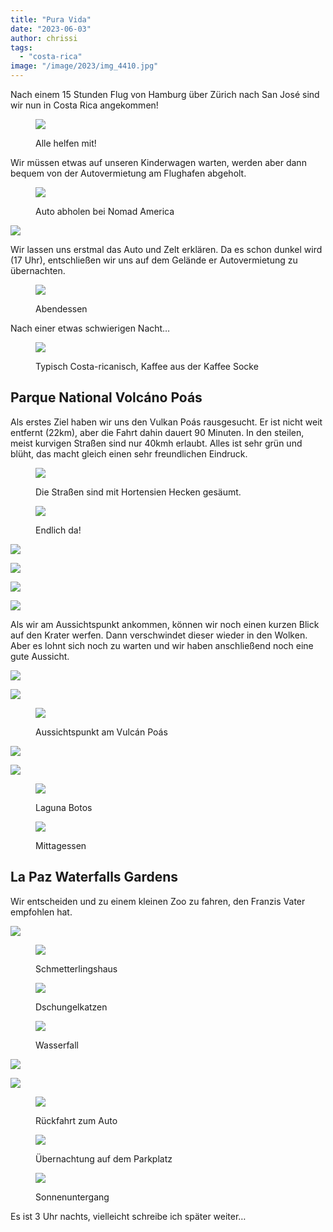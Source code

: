 ```yaml
---
title: "Pura Vida"
date: "2023-06-03"
author: chrissi
tags: 
  - "costa-rica"
image: "/image/2023/img_4410.jpg"
---
```


Nach einem 15 Stunden Flug von Hamburg über Zürich nach San José sind wir nun in Costa Rica angekommen!

<figure>

![](https://hafenstrand.wordpress.com/wp-content/uploads/2023/06/img_4405.jpg?w=768)

<figcaption>

Alle helfen mit!

</figcaption>

</figure>

Wir müssen etwas auf unseren Kinderwagen warten, werden aber dann bequem von der Autovermietung am Flughafen abgeholt.

<figure>

![](https://hafenstrand.wordpress.com/wp-content/uploads/2023/06/img_4410.jpg?w=1024)

<figcaption>

Auto abholen bei Nomad America

</figcaption>

</figure>

![](https://hafenstrand.wordpress.com/wp-content/uploads/2023/06/img_0565.jpg?w=768)

Wir lassen uns erstmal das Auto und Zelt erklären. Da es schon dunkel wird (17 Uhr), entschließen wir uns auf dem Gelände er Autovermietung zu übernachten.

<figure>

![](https://hafenstrand.wordpress.com/wp-content/uploads/2023/06/img_0458.jpg?w=1024)

<figcaption>

Abendessen

</figcaption>

</figure>

Nach einer etwas schwierigen Nacht…

<figure>

![](https://hafenstrand.wordpress.com/wp-content/uploads/2023/06/img_0459.jpg?w=768)

<figcaption>

Typisch Costa-ricanisch, Kaffee aus der Kaffee Socke

</figcaption>

</figure>

## Parque National Volcáno Poás

Als erstes Ziel haben wir uns den Vulkan Poás rausgesucht. Er ist nicht weit entfernt (22km), aber die Fahrt dahin dauert 90 Minuten. In den steilen, meist kurvigen Straßen sind nur 40kmh erlaubt. Alles ist sehr grün und blüht, das macht gleich einen sehr freundlichen Eindruck.

<figure>

![](https://hafenstrand.wordpress.com/wp-content/uploads/2023/06/img_0573.jpg?w=1024)

<figcaption>

Die Straßen sind mit Hortensien Hecken gesäumt.

</figcaption>

</figure>

<figure>

![](https://hafenstrand.wordpress.com/wp-content/uploads/2023/06/img_0584.jpg?w=768)

<figcaption>

Endlich da!

</figcaption>

</figure>

![](https://hafenstrand.wordpress.com/wp-content/uploads/2023/06/img_0481.jpg?w=1024)

![](https://hafenstrand.wordpress.com/wp-content/uploads/2023/06/img_0479.jpg?w=1024)

![](https://hafenstrand.wordpress.com/wp-content/uploads/2023/06/img_0560.jpg?w=768)

![](https://hafenstrand.wordpress.com/wp-content/uploads/2023/06/img_0487.jpg?w=576)

Als wir am Aussichtspunkt ankommen, können wir noch einen kurzen Blick auf den Krater werfen. Dann verschwindet dieser wieder in den Wolken. Aber es lohnt sich noch zu warten und wir haben anschließend noch eine gute Aussicht.

![](https://hafenstrand.wordpress.com/wp-content/uploads/2023/06/img_0507.jpg?w=1024)

![](https://hafenstrand.wordpress.com/wp-content/uploads/2023/06/img_0509.jpg?w=1024)

<figure>

![](https://hafenstrand.wordpress.com/wp-content/uploads/2023/06/img_0515.jpg?w=1024)

<figcaption>

Aussichtspunkt am Vulcán Poás

</figcaption>

</figure>

![](https://hafenstrand.wordpress.com/wp-content/uploads/2023/06/img_0529.jpg?w=1024)

![](https://hafenstrand.wordpress.com/wp-content/uploads/2023/06/img_0539.jpg?w=1024)

<figure>

![](https://hafenstrand.wordpress.com/wp-content/uploads/2023/06/img_0542.jpg?w=1024)

<figcaption>

Laguna Botos

</figcaption>

</figure>

<figure>

![](https://hafenstrand.wordpress.com/wp-content/uploads/2023/06/img_0568.jpg?w=768)

<figcaption>

Mittagessen

</figcaption>

</figure>

## La Paz Waterfalls Gardens

Wir entscheiden und zu einem kleinen Zoo zu fahren, den Franzis Vater empfohlen hat.

![](https://hafenstrand.wordpress.com/wp-content/uploads/2023/06/img_0592-1.jpg?w=1024)

<figure>

![](https://hafenstrand.wordpress.com/wp-content/uploads/2023/06/img_0605.jpg?w=1024)

<figcaption>

Schmetterlingshaus

</figcaption>

</figure>

<figure>

![](https://hafenstrand.wordpress.com/wp-content/uploads/2023/06/img_0627.jpg?w=1024)

<figcaption>

Dschungelkatzen

</figcaption>

</figure>

<figure>

![](https://hafenstrand.wordpress.com/wp-content/uploads/2023/06/img_0645.jpg?w=768)

<figcaption>

Wasserfall

</figcaption>

</figure>

![](https://hafenstrand.wordpress.com/wp-content/uploads/2023/06/img_0635.jpg?w=768)

![](https://hafenstrand.wordpress.com/wp-content/uploads/2023/06/img_0661.jpg?w=1024)

<figure>

![](https://hafenstrand.wordpress.com/wp-content/uploads/2023/06/img_0665.jpg?w=768)

<figcaption>

Rückfahrt zum Auto

</figcaption>

</figure>

<figure>

![](https://hafenstrand.wordpress.com/wp-content/uploads/2023/06/img_0674.jpg?w=1024)

<figcaption>

Übernachtung auf dem Parkplatz

</figcaption>

</figure>

<figure>

![](https://hafenstrand.wordpress.com/wp-content/uploads/2023/06/img_0677.jpg?w=1024)

<figcaption>

Sonnenuntergang

</figcaption>

</figure>

Es ist 3 Uhr nachts, vielleicht schreibe ich später weiter…
